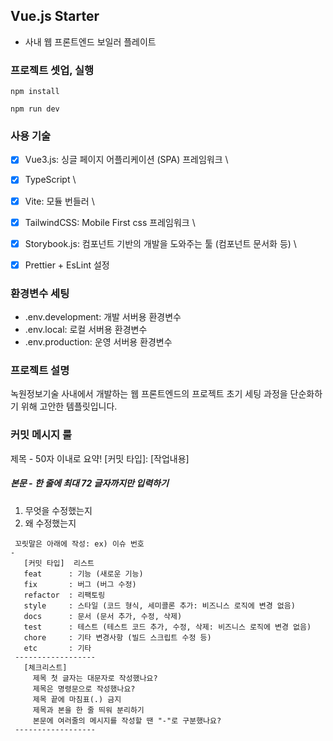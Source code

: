 ## Vue.js Starter

- 사내 웹 프론트엔드 보일러 플레이트


### 프로젝트 셋업, 실행

```
npm install

npm run dev
```

### 사용 기술

- [x] Vue3.js: 싱글 페이지 어플리케이션 (SPA) 프레임워크 \
- [x] TypeScript \
- [x] Vite: 모듈 번들러 \
- [x] TailwindCSS: Mobile First css 프레임워크 \
- [x] Storybook.js: 컴포넌트 기반의 개발을 도와주는 툴 (컴포넌트 문서화 등) \
- [x] Prettier + EsLint 설정


### 환경변수 세팅

- .env.development: 개발 서버용 환경변수
- .env.local: 로컬 서버용 환경변수
- .env.production: 운영 서버용 환경변수

### 프로젝트 설명

녹원정보기술 사내에서 개발하는 웹 프론트엔드의 프로젝트 초기 세팅 과정을 단순화하기 위해 고안한 템플릿입니다.

### 커밋 메시지 룰

제목 - 50자 이내로 요약!
[커밋 타입]: [작업내용]


##### 본문 - 한 줄에 최대 72 글자까지만 입력하기
 1. 무엇을 수정했는지
 2. 왜 수정했는지
```
 꼬릿말은 아래에 작성: ex) 이슈 번호
-
   [커밋 타입]  리스트
   feat      : 기능 (새로운 기능)
   fix       : 버그 (버그 수정)
   refactor  : 리팩토링
   style     : 스타일 (코드 형식, 세미콜론 추가: 비즈니스 로직에 변경 없음)
   docs      : 문서 (문서 추가, 수정, 삭제)
   test      : 테스트 (테스트 코드 추가, 수정, 삭제: 비즈니스 로직에 변경 없음)
   chore     : 기타 변경사항 (빌드 스크립트 수정 등)
   etc       : 기타
 ------------------
   [체크리스트]
     제목 첫 글자는 대문자로 작성했나요?
     제목은 명령문으로 작성했나요?
     제목 끝에 마침표(.) 금지
     제목과 본을 한 줄 띄워 분리하기
     본문에 여러줄의 메시지를 작성할 땐 "-"로 구분했나요?
 ------------------
 ```